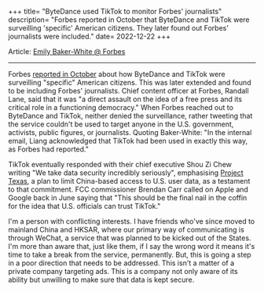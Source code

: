 +++
title= "ByteDance used TikTok to monitor Forbes' journalists"
description= "Forbes reported in October that ByteDance and TikTok were surveilling 'specific' American citizens. They later found out Forbes' journalists were included."
date= 2022-12-22
+++

Article: [Emily Baker-White @ Forbes](https://www.forbes.com/sites/emilybaker-white/2022/12/22/tiktok-tracks-forbes-journalists-bytedance/)

---

Forbes [reported in October](https://www.forbes.com/sites/emilybaker-white/2022/10/20/tiktok-bytedance-surveillance-american-user-data/?sh=6138ebad6c2d) about how ByteDance and TikTok were surveilling "specific" American citizens. This was later extended and found to be including Forbes' journalists. Chief content officer at Forbes, Randall Lane, said that it was "a direct assault on the idea of a free press and its critical role in a functioning democracy." When Forbes reached out to ByteDance and TikTok, neither denied the surveillance, rather tweeting that the service couldn't be used to target anyone in the U.S. government, activists, public figures, or journalists. Quoting Baker-White: "In the internal email, Liang acknowledged that TikTok had been used in exactly this way, as Forbes had reported."

TikTok eventually responded with their chief executive Shou Zi Chew writing "We take data security incredibly seriously", emphasising [Project Texas](https://www.chinadaily.com.cn/a/202211/16/WS6374c81ea31049175432a1d8.html), a plan to limit China-based access to U.S. user data, as a testament to that commitment. FCC commissioner Brendan Carr called on Apple and Google back in June saying that "This should be the final nail in the coffin for the idea that U.S. officials can trust TikTok."

I'm a person with conflicting interests. I have friends who've since moved to mainland China and HKSAR, where our primary way of communicating is through WeChat, a service that was planned to be kicked out of the States. I'm more than aware that, just like them, if I say the wrong word it means it's time to take a break from the service, permanently. But, this is going a step in a poor direction that needs to be addressed. This isn't a matter of a private company targeting ads. This is a company not only aware of its ability but unwilling to make sure that data is kept secure. 
